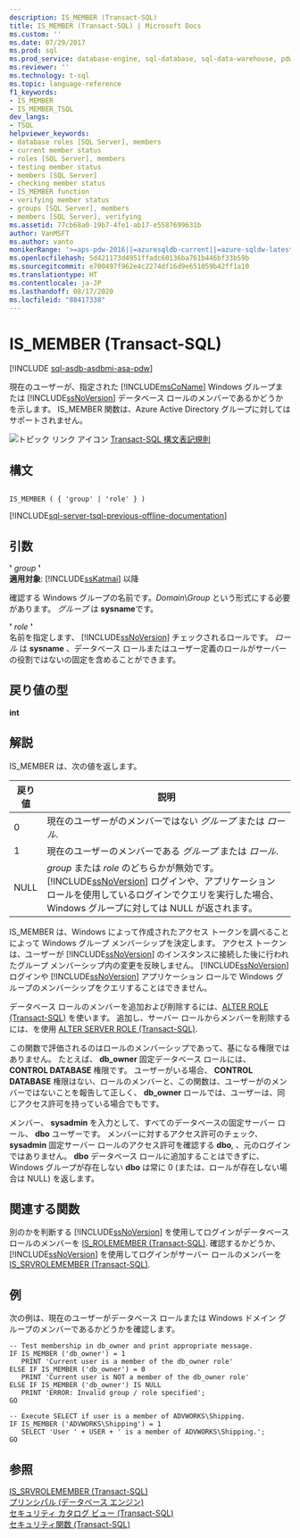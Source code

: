 ```yaml
---
description: IS_MEMBER (Transact-SQL)
title: IS_MEMBER (Transact-SQL) | Microsoft Docs
ms.custom: ''
ms.date: 07/29/2017
ms.prod: sql
ms.prod_service: database-engine, sql-database, sql-data-warehouse, pdw
ms.reviewer: ''
ms.technology: t-sql
ms.topic: language-reference
f1_keywords:
- IS_MEMBER
- IS_MEMBER_TSQL
dev_langs:
- TSQL
helpviewer_keywords:
- database roles [SQL Server], members
- current member status
- roles [SQL Server], members
- testing member status
- members [SQL Server]
- checking member status
- IS_MEMBER function
- verifying member status
- groups [SQL Server], members
- members [SQL Server], verifying
ms.assetid: 77cb68a0-19b7-4fe1-ab17-e5587699631b
author: VanMSFT
ms.author: vanto
monikerRange: '>=aps-pdw-2016||=azuresqldb-current||=azure-sqldw-latest||>=sql-server-2016||=sqlallproducts-allversions||>=sql-server-linux-2017||=azuresqldb-mi-current'
ms.openlocfilehash: 5d421173d4951ffadc60136ba761b446bf33b59b
ms.sourcegitcommit: e700497f962e4c2274df16d9e651059b42ff1a10
ms.translationtype: HT
ms.contentlocale: ja-JP
ms.lasthandoff: 08/17/2020
ms.locfileid: "88417338"
---
```

# <a name="is_member-transact-sql"></a>IS_MEMBER (Transact-SQL)
[!INCLUDE [sql-asdb-asdbmi-asa-pdw](../../includes/applies-to-version/sql-asdb-asdbmi-asa-pdw.md)]

  現在のユーザーが、指定された [!INCLUDE[msCoName](../../includes/msconame-md.md)] Windows グループまたは [!INCLUDE[ssNoVersion](../../includes/ssnoversion-md.md)] データベース ロールのメンバーであるかどうかを示します。 IS_MEMBER 関数は、Azure Active Directory グループに対してはサポートされません。  
  
 ![トピック リンク アイコン](../../database-engine/configure-windows/media/topic-link.gif "トピック リンク アイコン") [Transact-SQL 構文表記規則](../../t-sql/language-elements/transact-sql-syntax-conventions-transact-sql.md)  
  
## <a name="syntax"></a>構文  
  
```syntaxsql
  
IS_MEMBER ( { 'group' | 'role' } )  
```  
  
[!INCLUDE[sql-server-tsql-previous-offline-documentation](../../includes/sql-server-tsql-previous-offline-documentation.md)]

## <a name="arguments"></a>引数
 **'** *group* **'**  
**適用対象**: [!INCLUDE[ssKatmai](../../includes/sskatmai-md.md)] 以降
  
 確認する Windows グループの名前です。*Domain*\\*Group* という形式にする必要があります。 *グループ* は **sysname**です。  
  
 **'** *role* **'**  
 名前を指定します、 [!INCLUDE[ssNoVersion](../../includes/ssnoversion-md.md)] チェックされるロールです。 *ロール* は **sysname** 、データベース ロールまたはユーザー定義のロールがサーバーの役割ではないの固定を含めることができます。  
  
## <a name="return-types"></a>戻り値の型  
 **int**  
  
## <a name="remarks"></a>解説  
 IS_MEMBER は、次の値を返します。  
  
|戻り値|説明|  
|------------------|-----------------|  
|0|現在のユーザーがのメンバーではない *グループ* または *ロール*.|  
|1|現在のユーザーのメンバーである *グループ* または *ロール*.|  
|NULL|*group* または *role* のどちらかが無効です。 [!INCLUDE[ssNoVersion](../../includes/ssnoversion-md.md)] ログインや、アプリケーション ロールを使用しているログインでクエリを実行した場合、Windows グループに対しては NULL が返されます。|  
  
 IS_MEMBER は、Windows によって作成されたアクセス トークンを調べることによって Windows グループ メンバーシップを決定します。 アクセス トークンは、ユーザーが [!INCLUDE[ssNoVersion](../../includes/ssnoversion-md.md)] のインスタンスに接続した後に行われたグループ メンバーシップ内の変更を反映しません。 [!INCLUDE[ssNoVersion](../../includes/ssnoversion-md.md)] ログインや [!INCLUDE[ssNoVersion](../../includes/ssnoversion-md.md)] アプリケーション ロールで Windows グループのメンバーシップをクエリすることはできません。  
  
 データベース ロールのメンバーを追加および削除するには、[ALTER ROLE &#40;Transact-SQL&#41;](../../t-sql/statements/alter-role-transact-sql.md) を使います。 追加し、サーバー ロールからメンバーを削除するには、を使用 [ALTER SERVER ROLE &#40;Transact-SQL&#41;](../../t-sql/statements/alter-server-role-transact-sql.md).  
  
 この関数で評価されるのはロールのメンバーシップであって、基になる権限ではありません。 たとえば、 **db_owner** 固定データベース ロールには、 **CONTROL DATABASE** 権限です。 ユーザーがいる場合、 **CONTROL DATABASE** 権限はない、ロールのメンバーと、この関数は、ユーザーがのメンバーではないことを報告して正しく、 **db_owner** ロールでは、ユーザーは、同じアクセス許可を持っている場合でもです。  
  
 メンバー、 **sysadmin** を入力として、すべてのデータベースの固定サーバー ロール、 **dbo** ユーザーです。 メンバーに対するアクセス許可のチェック、 **sysadmin** 固定サーバー ロールのアクセス許可を確認する **dbo**, 、元のログインではありません。 **dbo** データベース ロールに追加することはできずに、Windows グループが存在しない **dbo** は常に 0 (または、ロールが存在しない場合は NULL) を返します。  
  
## <a name="related-functions"></a>関連する関数  
 別のかを判断する [!INCLUDE[ssNoVersion](../../includes/ssnoversion-md.md)] を使用してログインがデータベース ロールのメンバーを [ IS_ROLEMEMBER &#40;Transact-SQL&#41;](../../t-sql/functions/is-rolemember-transact-sql.md). 確認するかどうか、 [!INCLUDE[ssNoVersion](../../includes/ssnoversion-md.md)] を使用してログインがサーバー ロールのメンバーを [IS_SRVROLEMEMBER &#40;Transact-SQL&#41;](../../t-sql/functions/is-srvrolemember-transact-sql.md).  
  
## <a name="examples"></a>例  
 次の例は、現在のユーザーがデータベース ロールまたは Windows ドメイン グループのメンバーであるかどうかを確認します。  
  
```  
-- Test membership in db_owner and print appropriate message.  
IF IS_MEMBER ('db_owner') = 1  
   PRINT 'Current user is a member of the db_owner role'  
ELSE IF IS_MEMBER ('db_owner') = 0  
   PRINT 'Current user is NOT a member of the db_owner role'  
ELSE IF IS_MEMBER ('db_owner') IS NULL  
   PRINT 'ERROR: Invalid group / role specified';  
GO  
  
-- Execute SELECT if user is a member of ADVWORKS\Shipping.  
IF IS_MEMBER ('ADVWORKS\Shipping') = 1  
   SELECT 'User ' + USER + ' is a member of ADVWORKS\Shipping.';   
GO  
```  
  
## <a name="see-also"></a>参照  
 [IS_SRVROLEMEMBER &#40;Transact-SQL&#41;](../../t-sql/functions/is-srvrolemember-transact-sql.md)   
 [プリンシパル &#40;データベース エンジン&#41;](../../relational-databases/security/authentication-access/principals-database-engine.md)   
 [セキュリティ カタログ ビュー &#40;Transact-SQL&#41;](../../relational-databases/system-catalog-views/security-catalog-views-transact-sql.md)   
 [セキュリティ関数 &#40;Transact-SQL&#41;](../../t-sql/functions/security-functions-transact-sql.md)  
  
  

